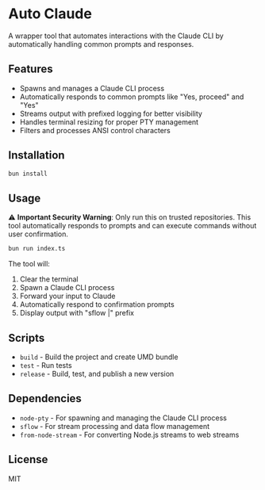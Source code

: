 # Auto Claude

A wrapper tool that automates interactions with the Claude CLI by automatically handling common prompts and responses.

## Features

- Spawns and manages a Claude CLI process
- Automatically responds to common prompts like "Yes, proceed" and "Yes"
- Streams output with prefixed logging for better visibility
- Handles terminal resizing for proper PTY management
- Filters and processes ANSI control characters

## Installation

```bash
bun install
```

## Usage

⚠️ **Important Security Warning**: Only run this on trusted repositories. This tool automatically responds to prompts and can execute commands without user confirmation.

```bash
bun run index.ts
```

The tool will:
1. Clear the terminal
2. Spawn a Claude CLI process
3. Forward your input to Claude
4. Automatically respond to confirmation prompts
5. Display output with "sflow |" prefix

## Scripts

- `build` - Build the project and create UMD bundle
- `test` - Run tests
- `release` - Build, test, and publish a new version

## Dependencies

- `node-pty` - For spawning and managing the Claude CLI process
- `sflow` - For stream processing and data flow management
- `from-node-stream` - For converting Node.js streams to web streams

## License

MIT
